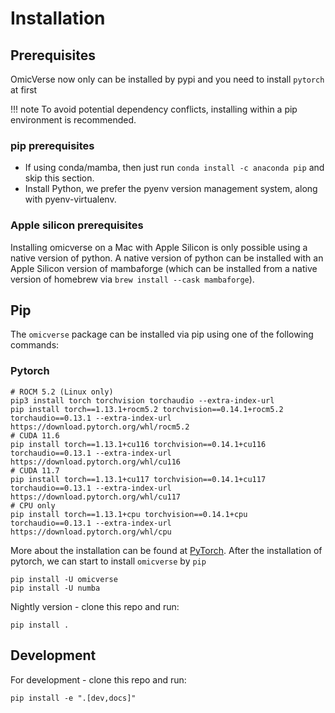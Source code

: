 # Installation

## Prerequisites


OmicVerse now only can be installed by pypi and you need to install `pytorch` at first

!!! note 
    To avoid potential dependency conflicts, installing within a pip environment is recommended.

### pip prerequisites
- If using conda/mamba, then just run `conda install -c anaconda pip` and skip this section.
- Install Python, we prefer the pyenv version management system, along with pyenv-virtualenv.

### Apple silicon prerequisites
Installing omicverse on a Mac with Apple Silicon is only possible using a native version of python. A native version of python can be installed with an Apple Silicon version of mambaforge (which can be installed from a native version of homebrew via `brew install --cask mambaforge`). 

## Pip

The `omicverse` package can be installed via pip using one of the following commands:

### Pytorch

```shell
# ROCM 5.2 (Linux only)
pip3 install torch torchvision torchaudio --extra-index-url
pip install torch==1.13.1+rocm5.2 torchvision==0.14.1+rocm5.2 torchaudio==0.13.1 --extra-index-url https://download.pytorch.org/whl/rocm5.2
# CUDA 11.6
pip install torch==1.13.1+cu116 torchvision==0.14.1+cu116 torchaudio==0.13.1 --extra-index-url https://download.pytorch.org/whl/cu116
# CUDA 11.7
pip install torch==1.13.1+cu117 torchvision==0.14.1+cu117 torchaudio==0.13.1 --extra-index-url https://download.pytorch.org/whl/cu117
# CPU only
pip install torch==1.13.1+cpu torchvision==0.14.1+cpu torchaudio==0.13.1 --extra-index-url https://download.pytorch.org/whl/cpu
```

More about the installation can be found at [PyTorch](https://pytorch.org/get-started/locally/). After the installation of pytorch, we can start to install `omicverse` by `pip`


```shell
pip install -U omicverse
pip install -U numba
```

Nightly version - clone this repo and run:

```shell
pip install .
```

## Development

For development - clone this repo and run:

```shell
pip install -e ".[dev,docs]"
```

